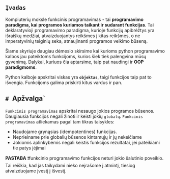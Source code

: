 ## `Įvadas`

Kompiuterių moksle funkcinis programavimas - tai **programavimo paradigma, kai programos kuriamos taikant ir sudarant funkcijas**. Tai deklaratyvioji programavimo paradigma, kurioje funkcijų apibrėžtys yra išraiškų medžiai, atvaizduojantys reikšmes į kitas reikšmes, o ne imperatyvinių teiginių seka, atnaujinanti programos veikimo būseną.

Šiame skyriuje daugiau dėmesio skirsime kai kurioms python programavimo kalbos jau pateiktoms funkcijoms, kurios šiek tiek palengvina mūsų gyvenimą. Dalykai, kuriuos čia aptarsime, taip pat naudingi ir **OOP paradigmoms**. 

Python kalboje apskritai viskas yra **`objektas`**, taigi funkcijos taip pat to išvengia. Funkcijoms galima priskirti kitus vardus ir pan.

## `# `Apžvalga`

`Funkcinis programavimas` apskritai nesaugo jokios programos būsenos. Daugiausia funkcijos negali žinoti ir keisti jokių `globalų`. 
`Funkcinis programavimas` atliekamas pagal tam tikras taisykles:
- Naudojame grynąsias (idempotentines) funkcijas.
- Neprieiname prie globalių būsenos kintamųjų ir jų nekeičiame
- Jokiomis aplinkybėmis negali keistis funkcijos rezultatai, jei pateikiami tie patys įėjimai

**PASTABA** ❗funkcinio programavimo funkcijos neturi jokio šalutinio poveikio. Tai reiškia, kad jas taikydami nieko neįrašome į atmintį, tiesiog atvaizduojame įvestį į išvestį.